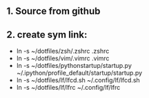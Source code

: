 ## 1. Source from github
## 2. create sym link:
- ln -s ~/dotfiles/zsh/.zshrc .zshrc
- ln -s ~/dotfiles/vim/.vimrc .vimrc 
- ln -s ~/dotfiles/pythonstartup/startup.py ~/.ipython/profile_default/startup/startup.py
- ln -s  ~/dotfiles/lf/lfcd.sh ~/.config/lf/lfcd.sh  
- ln -s  ~/dotfiles/lf/lfrc ~/.config/lf/lfrc
